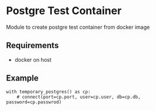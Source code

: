 # Postgre Test Container

Module to create postgre test container from docker image


## Requirements
* docker on host

## Example
```
with temporary_postgres() as cp:
    # connect(port=cp.port, user=cp.user, db=cp.db, password=cp.passwrod) 
```